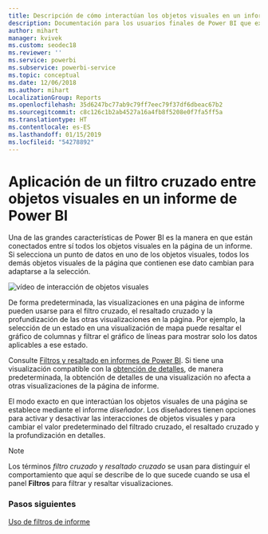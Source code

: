 ```yaml
---
title: Descripción de cómo interactúan los objetos visuales en un informe
description: Documentación para los usuarios finales de Power BI que explica cómo interactúan los objetos visuales en una página de informe.
author: mihart
manager: kvivek
ms.custom: seodec18
ms.reviewer: ''
ms.service: powerbi
ms.subservice: powerbi-service
ms.topic: conceptual
ms.date: 12/06/2018
ms.author: mihart
LocalizationGroup: Reports
ms.openlocfilehash: 35d6247bc77ab9c79ff7eec79f37df6dbeac67b2
ms.sourcegitcommit: c8c126c1b2ab4527a16a4fb8f5208e0f7fa5ff5a
ms.translationtype: HT
ms.contentlocale: es-ES
ms.lasthandoff: 01/15/2019
ms.locfileid: "54278892"
---
```

# <a name="how-visuals-cross-filter-each-other-in-a-power-bi-report"></a>Aplicación de un filtro cruzado entre objetos visuales en un informe de Power BI
Una de las grandes características de Power BI es la manera en que están conectados entre sí todos los objetos visuales en la página de un informe. Si selecciona un punto de datos en uno de los objetos visuales, todos los demás objetos visuales de la página que contienen ese dato cambian para adaptarse a la selección. 

![vídeo de interacción de objetos visuales](media/end-user-interactions/interactions.gif)

De forma predeterminada, las visualizaciones en una página de informe pueden usarse para el filtro cruzado, el resaltado cruzado y la profundización de las otras visualizaciones en la página. Por ejemplo, la selección de un estado en una visualización de mapa puede resaltar el gráfico de columnas y filtrar el gráfico de líneas para mostrar solo los datos aplicables a ese estado.

Consulte [Filtros y resaltado en informes de Power BI](../power-bi-reports-filters-and-highlighting.md). Si tiene una visualización compatible con la [obtención de detalles](../power-bi-visualization-drill-down.md), de manera predeterminada, la obtención de detalles de una visualización no afecta a otras visualizaciones de la página de informe. 

El modo exacto en que interactúan los objetos visuales de una página se establece mediante el informe *diseñador*. Los diseñadores tienen opciones para activar y desactivar las interacciones de objetos visuales y para cambiar el valor predeterminado del filtrado cruzado, el resaltado cruzado y la profundización en detalles.
  
> [!NOTE]
> Los términos *filtro cruzado* y *resaltado cruzado* se usan para distinguir el comportamiento que aquí se describe de lo que sucede cuando se usa el panel **Filtros** para filtrar y resaltar visualizaciones.  

### <a name="next-steps"></a>Pasos siguientes
[Uso de filtros de informe](../power-bi-how-to-report-filter.md)
